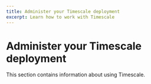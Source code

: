 ```yaml
---
title: Administer your Timescale deployment
excerpt: Learn how to work with Timescale
---
```


# Administer your Timescale deployment

This section contains information about using Timescale. 

[find-docs]: /navigation/:currentVersion:/
